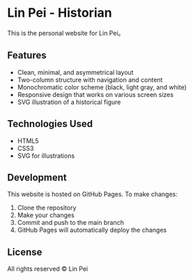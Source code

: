 # Lin Pei - Historian

This is the personal website for Lin Pei。

## Features

- Clean, minimal, and asymmetrical layout
- Two-column structure with navigation and content
- Monochromatic color scheme (black, light gray, and white)
- Responsive design that works on various screen sizes
- SVG illustration of a historical figure

## Technologies Used

- HTML5
- CSS3
- SVG for illustrations

## Development

This website is hosted on GitHub Pages. To make changes:

1. Clone the repository
2. Make your changes
3. Commit and push to the main branch
4. GitHub Pages will automatically deploy the changes

## License

All rights reserved © Lin Pei
